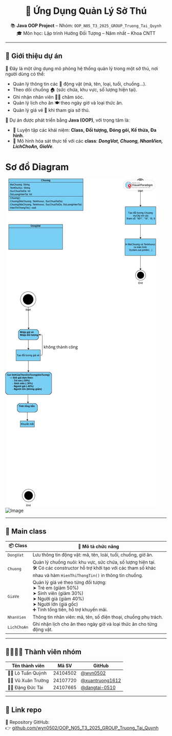 <h1 align="center">🐾 Ứng Dụng Quản Lý Sở Thú</h1>

<p align="center">
  📚 <strong>Java OOP Project</strong> – Nhóm: <code>OOP_N05_T3_2025_GROUP_Truong_Tai_Quynh</code><br>
  🎓 Môn học: Lập trình Hướng Đối Tượng – Năm nhất – Khoa CNTT
</p>

---

## 📌 Giới thiệu dự án

🎯 Đây là một ứng dụng mô phỏng hệ thống quản lý trong một sở thú, nơi người dùng có thể:
- Quản lý thông tin các 🦁 động vật (mã, tên, loại, tuổi, chuồng...).
- Theo dõi chuồng 🏠 (sức chứa, khu vực, số lượng hiện tại).
- Ghi nhận nhân viên 👨‍🌾 chăm sóc.
- Quản lý lịch cho ăn 🍽️ theo ngày giờ và loại thức ăn.
- Quản lý giá vé 🎫 khi tham gia sở thú.

🔧 Dự án được phát triển bằng **Java (OOP)**, với trọng tâm là:
- 🎯 Luyện tập các khái niệm: **Class, Đối tượng, Đóng gói, Kế thừa, Đa hình**.
- 🔁 Mô hình hóa sát thực tế với các **class**: ***DongVat, Chuong, NhanVien, LichChoAn, GiaVe***.

# Sơ đồ Diagram
<img src = ZooManagementSystem/image/image1.png>
<img width="593" height="671" alt="Image" src="https://github.com/user-attachments/assets/4bc8b6ae-49f1-4fe7-b596-1c87beb038bf" />

---

## 🧱 Main class

| 📦 Class    | 📝 Mô tả chức năng                                                                                                                                                                  |
| ----------- | ----------------------------------------------------------------------------------------------------------------------------------------------------------------------------------- |
| `DongVat`   | Lưu thông tin động vật: mã, tên, loài, tuổi, chuồng, giờ ăn.                                                                                                                        |
| `Chuong`    | Quản lý chuồng nuôi: khu vực, sức chứa, số lượng hiện tại.<br>🛠️ Có các constructor hỗ trợ khởi tạo với các tham số khác nhau và hàm `HienThiThongTin()` in thông tin chuồng.      |
| `GiaVe`     | Quản lý giá vé theo từng đối tượng:<br> ➤ Trẻ em (giảm 50%)<br> ➤ Sinh viên (giảm 30%)<br> ➤ Người già (giảm 40%)<br> ➤ Người lớn (giá gốc)<br>➕ Tính tổng tiền, hỗ trợ khuyến mãi. |
| `NhanVien`  | Thông tin nhân viên: mã, tên, số điện thoại, chuồng phụ trách.                                                                                                                      |
| `LichChoAn` | Ghi nhận lịch cho ăn theo ngày giờ và loại thức ăn cho từng động vật.                                                                                                               |


---

## 👨‍👩‍👧‍👦 Thành viên nhóm

| Tên thành viên        | Mã SV      | GitHub                      |
|------------------------|------------|------------------------------|
| 🧑‍💻 Lò Tuấn Quỳnh       | 24104502   | [@wyn0502](https://github.com/wyn0502) |
| 👨‍💻 Vũ Xuân Trường      | 24107720   | [@xuantruong1612](https://github.com/xuantruong1612) |
| 👨‍💻 Đặng Đức Tài         | 24107665   | [@dangtai-0510](https://github.com/dangtai-0510)     |

---

## 🔗 Link repo

📂 Repository GitHub:  
👉 [github.com/wyn0502/OOP_N05_T3_2025_GROUP_Truong_Tai_Quynh](https://github.com/wyn0502/OOP_N05_T3_2025_GROUP_Truong_Tai_Quynh)
